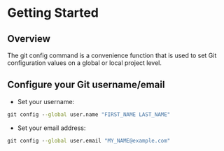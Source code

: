 # Getting Started
## Overview
The git config command is a convenience function that is used to set Git configuration values on a global or local project level.

## Configure your Git username/email
- Set your username:
```cmd
git config --global user.name "FIRST_NAME LAST_NAME"
```
- Set your email address:
```cmd
git config --global user.email "MY_NAME@example.com"
```